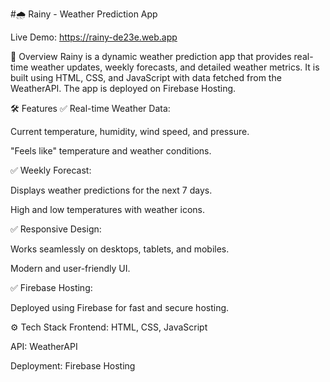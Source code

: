 #🌧️ Rainy - Weather Prediction App

Live Demo: https://rainy-de23e.web.app

🌟 Overview
Rainy is a dynamic weather prediction app that provides real-time weather updates, weekly forecasts, and detailed weather metrics. It is built using HTML, CSS, and JavaScript with data fetched from the WeatherAPI. The app is deployed on Firebase Hosting.

🛠️ Features
✅ Real-time Weather Data:

Current temperature, humidity, wind speed, and pressure.

"Feels like" temperature and weather conditions.

✅ Weekly Forecast:

Displays weather predictions for the next 7 days.

High and low temperatures with weather icons.

✅ Responsive Design:

Works seamlessly on desktops, tablets, and mobiles.

Modern and user-friendly UI.

✅ Firebase Hosting:

Deployed using Firebase for fast and secure hosting.

⚙️ Tech Stack
Frontend: HTML, CSS, JavaScript

API: WeatherAPI

Deployment: Firebase Hosting
